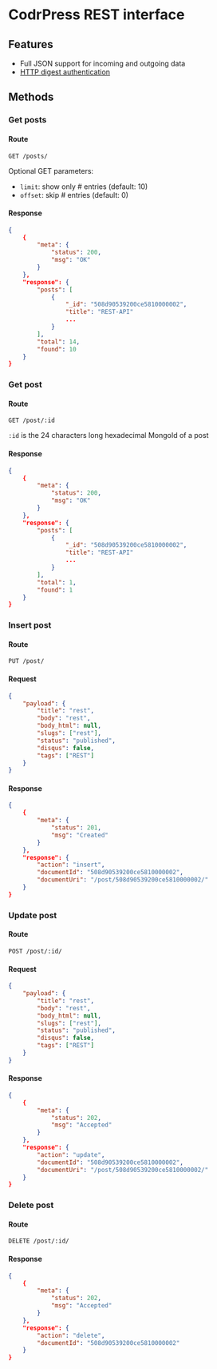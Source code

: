 # CodrPress REST interface

## Features ##

- Full JSON support for incoming and outgoing data
- [HTTP digest authentication](http://en.wikipedia.org/wiki/Digest_access_authentication)

## Methods

### Get posts

#### Route

`GET /posts/`

Optional GET parameters:

- `limit`: show only # entries (default: 10)
- `offset`: skip # entries (default: 0)

#### Response

```json
{
    {
        "meta": {
            "status": 200,
            "msg": "OK"
        }
    },
    "response": {
        "posts": [
            {
                "_id": "508d90539200ce5810000002",
                "title": "REST-API"
                ...
            }
        ],
        "total": 14,
        "found": 10
    }
}
```

### Get post

#### Route

`GET /post/:id`

`:id` is the 24 characters long hexadecimal MongoId of a post

#### Response

```json
{
    {
        "meta": {
            "status": 200,
            "msg": "OK"
        }
    },
    "response": {
        "posts": [
            {
                "_id": "508d90539200ce5810000002",
                "title": "REST-API"
                ...
            }
        ],
        "total": 1,
        "found": 1
    }
}
```

### Insert post

#### Route

`PUT /post/`

#### Request

```json
{
	"payload": {
		"title": "rest",
		"body": "rest",
		"body_html": null,
		"slugs": ["rest"],
		"status": "published",
		"disqus": false,
		"tags": ["REST"]
	}
}
```

#### Response

```json
{
    {
        "meta": {
            "status": 201,
            "msg": "Created"
        }
    },
    "response": {
        "action": "insert",
        "documentId": "508d90539200ce5810000002",
        "documentUri": "/post/508d90539200ce5810000002/"
    }
}
```

### Update post

#### Route

`POST /post/:id/`

#### Request

```json
{
	"payload": {
		"title": "rest",
		"body": "rest",
		"body_html": null,
		"slugs": ["rest"],
		"status": "published",
		"disqus": false,
		"tags": ["REST"]
	}
}
```

#### Response

```json
{
    {
        "meta": {
            "status": 202,
            "msg": "Accepted"
        }
    },
    "response": {
        "action": "update",
        "documentId": "508d90539200ce5810000002",
        "documentUri": "/post/508d90539200ce5810000002/"
    }
}
```

### Delete post

#### Route

`DELETE /post/:id/`

#### Response

```json
{
    {
        "meta": {
            "status": 202,
            "msg": "Accepted"
        }
    },
    "response": {
        "action": "delete",
        "documentId": "508d90539200ce5810000002"
    }
}
```
